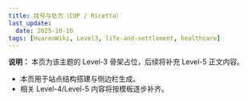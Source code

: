```yaml
---
title: 挂号与处方（CUP / Ricetta）
last_update:
  date: 2025-10-10
tags: [HuarenWiki, Level3, life-and-settlement, healthcare]
---
```

**说明：** 本页为该主题的 Level-3 骨架占位，后续将补充 Level-5 正文内容。

- 本页用于站点结构搭建与侧边栏生成。
- 相关 Level-4/Level-5 内容将按模板逐步补齐。
